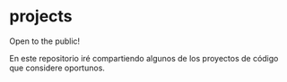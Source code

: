 # projects
Open to the public!

En este repositorio iré compartiendo algunos de los proyectos de código que considere oportunos.
